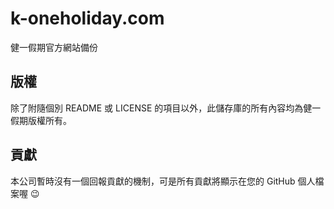 # k-oneholiday.com

健一假期官方網站備份

## 版權

除了附隨個別 README 或 LICENSE 的項目以外，此儲存庫的所有內容均為健一假期版權所有。

## 貢獻

本公司暫時沒有一個回報貢獻的機制，可是所有貢獻將顯示在您的 GitHub 個人檔案喔 :wink:
